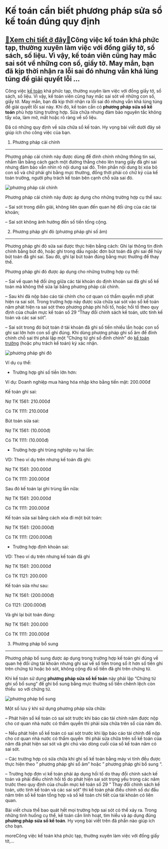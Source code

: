 Kế toán cần biết phương pháp sửa sổ kế toán đúng quy định
=========================================================

[:gift:Xem chi tiết ở đây:gift:](https://hddtvn.com/ke-toan-can-biet-phuong-phap-sua-so-ke-toan-dung-quy-dinh/)Công việc kế toán khá phức tạp, thường xuyên làm việc với đồng giấy tờ, sổ sách, số liệu. Vì vậy, kế toán viên cũng hay mắc sai sót về những con số, giấy tờ. May mắn, bạn đã kịp thời nhận ra lỗi sai đó nhưng vẫn khá lúng túng để giải quyết lỗi …
-----------------------------------------------------------------------------------------------------------------------------------------------------------------------------------------------------------------------------------------------------

Công việc [kế toán](#) khá phức tạp, thường xuyên làm việc với đồng giấy tờ, sổ sách, số liệu. Vì vậy, kế toán viên cũng hay mắc sai sót về những con số, giấy tờ. May mắn, bạn đã kịp thời nhận ra lỗi sai đó nhưng vẫn khá lúng túng để giải quyết lỗi sai này. Khi đó, kế toán cần có **phương pháp sửa sổ kế toán** phù hợp từng trường hợp. Sửa chữa nhưng đảm bảo nguyên tắc không tẩy xóa, làm mờ, mất hoặc rõ ràng về số liệu.


Đã có những quy định về sửa chữa sổ kế toán. Hy vọng bài viết dưới đây sẽ giúp ích cho công việc của bạn.


1. Phương pháp cải chính
------------------------


Phương pháp cải chính này được dùng để đính chính những thông tin sai, nhầm lẫn bằng cách gạch một đường thẳng chéo lên trang giấy đã ghi sai nhưng đảm bảo vẫn nhìn rõ nội dung sai đó. Trên phần nội dung bị xóa bỏ con số và chữ phải ghi bằng mực thường, đồng thời phải có chữ ký của kế toán trưởng, người phụ trách kế toán bên cạnh chỗ sửa sai đó.


![phương pháp cải chính](https://hddtvn.com/wp-content/uploads/2021/01/so-sach-ke-toan-doanhnhansaigon-1508419388.jpg)


Phương pháp cải chính này được áp dụng cho những trường hợp cụ thể sau:


– Sai sót trong diễn giải, không liên quan đến quan hệ đối ứng của các tài khoản;


– Sai sót không ảnh hưởng đến số tiền tổng cộng.


2. Phương pháp ghi đỏ (phương pháp ghi số âm)
---------------------------------------------


Phương pháp ghi đỏ sửa sai được thực hiện bằng cách: Ghi lại thông tin đính chính bằng bút đỏ, hoặc ghi trong dấu ngoặc đơn bút toán đã ghi sai để hủy bút toán đã ghi sai. Sau đó, ghi lại bút toán đúng bằng mực thường để thay thế.


Phương pháp ghi đỏ được áp dụng cho những trường hợp cụ thể:


– Sai về quan hệ đối ứng giữa các tài khoản do định khoản sai đã ghi sổ kế toán mà không thể sửa lại bằng phương pháp cải chính.


– Sau khi đã nộp báo cáo tài chính cho cơ quan có thẩm quyền mới phát hiện ra sai sót. Trong trường hợp này được sửa chữa sai sót vào sổ kế toán năm phát hiện ra sai sót theo phương pháp phi hồi tố, hoặc hồi tố theo quy định của chuẩn mực kế toán số 29 “Thay đổi chính sách kế toán, ước tính kế toán và các sai sót”.


– Sai sót trong đó bút toán ở tài khoản đã ghi số tiền nhiều lần hoặc con số ghi sai lớn hơn con số ghi đúng. Khi dùng phương pháp ghi số âm để đính chính chỗ sai thì phải lập một “Chứng từ ghi sổ đính chính” do [kế toán trưởng](#) (hoặc phụ trách kế toán) ký xác nhận.


![phương pháp ghi đỏ](https://hddtvn.com/wp-content/uploads/2021/01/shutterstock_49846324.jpg)


Ví dụ cụ thể:


+ Trường hợp ghi số tiền lớn hơn:  

Ví dụ: Doanh nghiệp mua hàng hóa nhập kho bằng tiền mặt: 200.000đ  

Kế toán ghi sai:  

Nợ TK 1561: 210.000đ  

Có TK 1111: 210.000đ  

Bút toán sửa sai:  

Nợ TK 1561: (10.000đ)  

Có TK 1111: (10.000đ)


+ Trường hợp ghi trùng nghiệp vụ hai lần:  

VD: Theo ví dụ trên nhưng kế toán đã ghi:  

Nợ TK 1561: 200.000đ  

Có TK 1111: 200.000đ  

Sau đó kế toán lại ghi trùng lần nữa:  

Nợ TK 1561: 200.000đ  

Có TK 1111: 200.000đ


Kế toán sửa sai bằng cách xóa đi một bút toán:  

Nợ TK 1561: (200.000đ)  

Có TK 1111: (200.000đ)


+ Trường hợp định khoản sai:  

VD: Theo ví dụ trên nhưng kế toán đã ghi  

Nợ TK 1561: 200.000đ  

Có TK 1121: 200.000  

Kế toán sửa như sau:  

Nợ TK 1561: (200.000đ)  

Có 1121: (200.000đ)  

Và ghi lại bút toán đúng:  

Nợ TK 1561: 200.000  

Có TK 1111: 200.000đ


3. Phương pháp bổ sung
----------------------


Phương pháp bổ sung được áp dụng trong trường hợp kế toán ghi đúng về quan hệ đối ứng tài khoản nhưng ghi sai về số tiền trong sổ ít hơn số tiền ghi trên chứng từ hoặc bỏ sót, không cộng đủ số tiền đã ghi trên chứng từ.


Khi kế toán sử dụng **phương pháp sửa sổ kế toán** này phải lập “Chứng từ ghi sổ bổ sung” để ghi bổ sung bằng mực thường số tiền chênh lệch còn thiếu  so với chứng từ.


![phương pháp bổ sung](https://hddtvn.com/wp-content/uploads/2021/01/bao_cao_2.jpg)


Một số lưu ý khi sử dụng phương pháp sửa chữa:


– Phát hiện sổ kế toán có sai sót trước khi báo cáo tài chính năm được nộp cho cơ quan nhà nước có thẩm quyền thì phải sửa chữa trên sổ của năm đó.


– Nếu phát hiện sổ kế toán có sai sót trước khi lập báo cáo tài chính để nộp cho cơ quan nhà nước có thẩm quyền  thì phải sửa chữa trên sổ kế toán của năm đã phát hiện sai sót và ghi chú vào dòng cuối của sổ kế toán năm có sai sót.


– Các trường hợp có sửa chữa khi ghi sổ kế toán bằng máy vi tính đều được thực hiện theo ” phương pháp ghi sổ âm” hoặc ” phương pháp ghi bổ sung “.


– Trường hợp đơn vị kế toán phải áp dụng hồi tố do thay đổi chính sách kế toán và phải điều chỉnh hồi tố do phát hiện sai sót trọng yếu trong các năm trước theo quy định của chuẩn mực kế toán số 29 ” Thay đổi chính sách kế toán, ước tính kế toán và các sai sót” thì kế toán phải điều chỉnh số dư đầu năm trên sổ kế toán tổng hợp và sổ kế toán chi tiết của tài khoản có liên quan.


Bài viết chưa thể bao quát hết mọi trường hợp sai sót có thể xảy ra. Trong những tình huống cụ thể, kế toán cần linh hoạt, tìm hiểu và áp dụng đúng **phương pháp sửa sổ kế toán**. Hy vọng bài viết trên đã phần nào giúp ích cho bạn.



moreCông việc kế toán khá phức tạp, thường xuyên làm việc với đồng giấy tờ,…

